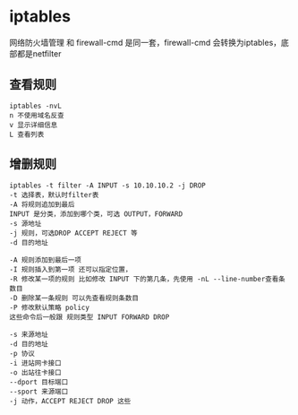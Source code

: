 # iptables

网络防火墙管理
和 firewall-cmd 是同一套，firewall-cmd 会转换为iptables，底部都是netfilter

## 查看规则

    iptables -nvL
    n 不使用域名反查
    v 显示详细信息
    L 查看列表

## 增删规则

    iptables -t filter -A INPUT -s 10.10.10.2 -j DROP
    -t 选择表，默认时filter表
    -A 将规则追加到最后
    INPUT 是分类，添加到哪个类，可选 OUTPUT，FORWARD
    -s 源地址
    -j 规则，可选DROP ACCEPT REJECT 等
    -d 目的地址

    -A 规则添加到最后一项
    -I 规则插入到第一项 还可以指定位置，
    -R 修改某一项的规则 比如修改 INPUT 下的第几条，先使用 -nL --line-number查看条数目
    -D 删除某一条规则 可以先查看规则条数目
    -P 修改默认策略 policy
    这些命令后一般跟 规则类型 INPUT FORWARD DROP

    -s 来源地址
    -d 目的地址
    -p 协议
    -i 进站网卡接口
    -o 出站往卡接口
    --dport 目标端口
    --sport 来源端口
    -j 动作，ACCEPT REJECT DROP 这些